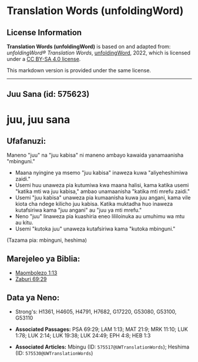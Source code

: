 # Translation Words (unfoldingWord)

## License Information

**Translation Words (unfoldingWord)** is based on and adapted from: _unfoldingWord® Translation Words_, [unfoldingWord](https://unfoldingword.org/utw), 2022, which is licensed under a [CC BY-SA 4.0 license](https://creativecommons.org/licenses/by-sa/4.0/legalcode.en).

This markdown version is provided under the same license.



--------------------------------

## Juu Sana (id: 575623)

juu, juu sana
=============

Ufafanuzi:
----------

Maneno "juu" na "juu kabisa" ni maneno ambayo kawaida yanamaanisha "mbinguni."

* Maana nyingine ya msemo "juu kabisa" inaweza kuwa "aliyeheshimiwa zaidi."
* Usemi huu unaweza pia kutumiwa kwa maana halisi, kama katika usemi "katika mti wa juu kabisa," ambao unamaanisha "katika mti mrefu zaidi."
* Usemi "juu kabisa" unaweza pia kumaanisha kuwa juu angani, kama vile kiota cha ndege kilicho juu kabisa. Katika muktadha huo inaweza kutafsiriwa kama "juu angani" au "juu ya mti mrefu."
* Neno "juu" linaweza pia kuashiria eneo lililoinuka au umuhimu wa mtu au kitu.
* Usemi "kutoka juu" unaweza kutafsiriwa kama "kutoka mbinguni."

(Tazama pia: mbinguni, heshima)

Marejeleo ya Biblia:
--------------------

* [Maombolezo 1:13](https://ref.ly/Lam1:13)
* [Zaburi 69:29](https://ref.ly/Ps69:29)

Data ya Neno:
-------------

* Strong's: H1361, H4605, H4791, H7682, G17220, G53080, G53100, G53110

* **Associated Passages:** PSA 69:29; LAM 1:13; MAT 21:9; MRK 11:10; LUK 1:78; LUK 2:14; LUK 19:38; LUK 24:49; EPH 4:8; HEB 1:3
* **Associated Articles:** Mbingu (ID: `575517@UWTranslationWords`); Heshima (ID: `575530@UWTranslationWords`)

